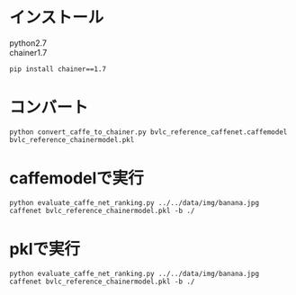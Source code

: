 
# インストール

python2.7<br>
chainer1.7<br>

	
	pip install chainer==1.7

# コンバート

    python convert_caffe_to_chainer.py bvlc_reference_caffenet.caffemodel bvlc_reference_chainermodel.pkl


# caffemodelで実行


    python evaluate_caffe_net_ranking.py ../../data/img/banana.jpg caffenet bvlc_reference_chainermodel.pkl -b ./


# pklで実行


    python evaluate_caffe_net_ranking.py ../../data/img/banana.jpg caffenet bvlc_reference_chainermodel.pkl -b ./



